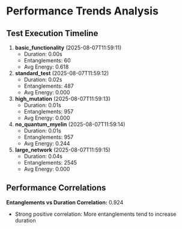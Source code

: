 # Performance Trends Analysis

## Test Execution Timeline

1. **basic_functionality** (2025-08-07T11:59:11)
   - Duration: 0.00s
   - Entanglements: 60
   - Avg Energy: 0.618
2. **standard_test** (2025-08-07T11:59:12)
   - Duration: 0.02s
   - Entanglements: 487
   - Avg Energy: 0.000
3. **high_mutation** (2025-08-07T11:59:13)
   - Duration: 0.01s
   - Entanglements: 957
   - Avg Energy: 0.000
4. **no_quantum_myelin** (2025-08-07T11:59:14)
   - Duration: 0.01s
   - Entanglements: 957
   - Avg Energy: 0.244
5. **large_network** (2025-08-07T11:59:15)
   - Duration: 0.04s
   - Entanglements: 2545
   - Avg Energy: 0.000

## Performance Correlations

**Entanglements vs Duration Correlation:** 0.924
- Strong positive correlation: More entanglements tend to increase duration
